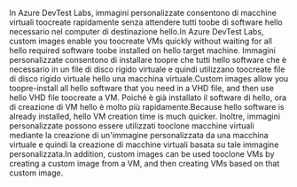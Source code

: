 <span data-ttu-id="cf492-101">In Azure DevTest Labs, immagini personalizzate consentono di macchine virtuali toocreate rapidamente senza attendere tutti toobe di software hello necessario nel computer di destinazione hello.</span><span class="sxs-lookup"><span data-stu-id="cf492-101">In Azure DevTest Labs, custom images enable you toocreate VMs quickly without waiting for all hello required software toobe installed on hello target machine.</span></span> <span data-ttu-id="cf492-102">Immagini personalizzate consentono di installare toopre che tutti hello software che è necessario in un file di disco rigido virtuale e quindi utilizzano toocreate file di disco rigido virtuale hello una macchina virtuale.</span><span class="sxs-lookup"><span data-stu-id="cf492-102">Custom images allow you toopre-install all hello software that you need in a VHD file, and then use hello VHD file toocreate a VM.</span></span> <span data-ttu-id="cf492-103">Poiché è già installato il software di hello, ora di creazione di VM hello è molto più rapidamente.</span><span class="sxs-lookup"><span data-stu-id="cf492-103">Because hello software is already installed, hello VM creation time is much quicker.</span></span> <span data-ttu-id="cf492-104">Inoltre, immagini personalizzate possono essere utilizzati tooclone macchine virtuali mediante la creazione di un'immagine personalizzata da una macchina virtuale e quindi la creazione di macchine virtuali basata su tale immagine personalizzata.</span><span class="sxs-lookup"><span data-stu-id="cf492-104">In addition, custom images can be used tooclone VMs by creating a custom image from a VM, and then creating VMs based on that custom image.</span></span>
